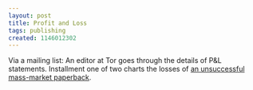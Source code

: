 ```yaml
---
layout: post
title: Profit and Loss
tags: publishing
created: 1146012302
---
```

Via a mailing list:  An editor at Tor goes through the details of P&L statements.  Installment one of two charts the losses of [an unsuccessful mass-market paperback](http://alg.livejournal.com/84032.html).
